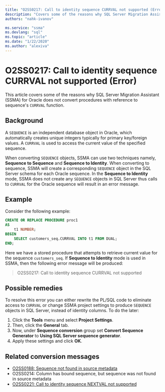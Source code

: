 ```yaml
---
title: "O2SS0217: Call to identity sequence CURRVAL not supported (Error)"
description: "Covers some of the reasons why SQL Server Migration Assistant (SSMA) for Oracle does not convert procedures with reference to sequence's CURRVAL function."
authors: "nahk-ivanov"

ms.service: "ssma"
ms.devlang: "sql"
ms.topic: "article"
ms.date: "1/22/2020"
ms.author: "alexiva"
---
```


# O2SS0217: Call to identity sequence CURRVAL not supported (Error)

This article covers some of the reasons why SQL Server Migration Assistant (SSMA) for Oracle does not convert procedures with reference to sequence's `CURRVAL` function.

## Background

A `SEQUENCE` is an independent database object in Oracle, which automatically creates unique integers typically for primary key/foreign values. A `CURRVAL` is used to access the current value of the specified sequence.

When converting `SEQUENCE` objects, SSMA can use two techniques namely, **Sequence to Sequence** and **Sequence to Identity**. When converting to sequence, SSMA will create a corresponding `SEQUENCE` object in the SQL Server schema for each Oracle sequence. In the **Sequence to Identity** mode, SSMA does not create any `SEQUENCE` objects in SQL Server thus calls to `CURRVAL` for the Oracle sequence will result in an error message.

## Example

Consider the following example:

```sql
CREATE OR REPLACE PROCEDURE proc1
AS
    t1 NUMBER;
BEGIN
    SELECT customers_seq.CURRVAL INTO t1 FROM DUAL;
END;
```

Here we have a stored procedure that attempts to retrieve current value for the sequence `customers_seq`. If **Sequence to Identity** mode is used in SSMA, then the following error message will be produced:

> O2SS0217: Call to identity sequence CURRVAL not supported

## Possible remedies

To resolve this error you can either rewrite the PL/SQL code to eliminate access to `CURRVAL` or change SSMA project settings to produce `SEQUENCE` objects in SQL Server, instead of identity columns. To do the later:

1. Click the **Tools** menu and select **Project Settings**.
2. Then, click the **General** tab.
3. Now, under **Sequence conversion** group set **Convert Sequence Generator** to **Using SQL Server sequence generator**.
4. Apply these settings and click **OK**.

## Related conversion messages

* [O2SS0188: Sequence not found in source metadata](o2ss0188.md)
* O2SS0214: Column has bound sequence, but sequence was not found in source metadata
* [O2SS0221: Call to identity sequence NEXTVAL not supported](o2ss0221.md)

